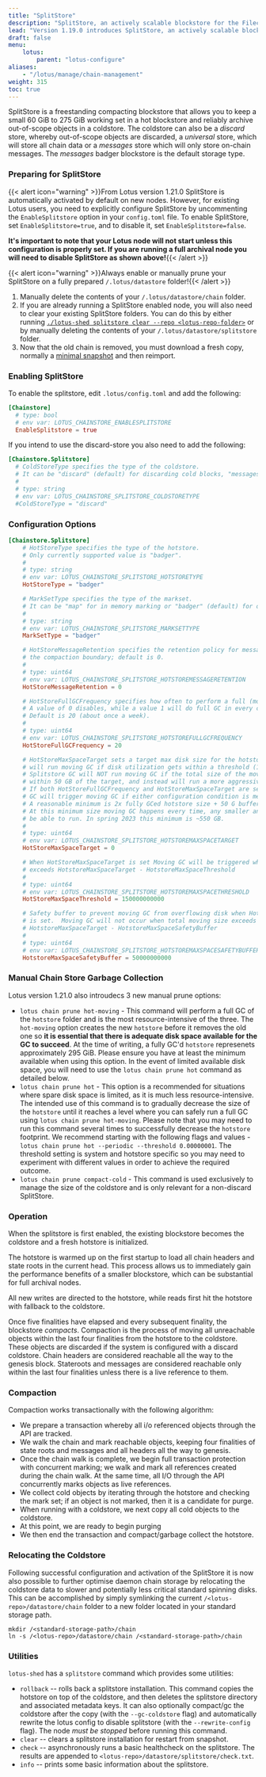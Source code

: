 ```yaml
---
title: "SplitStore"
description: "SplitStore, an actively scalable blockstore for the Filecoin chain which reduces the performance impact of large blockstores."
lead: "Version 1.19.0 introduces SplitStore, an actively scalable blockstore for the Filecoin chain which reduces the performance impact of large blockstores."
draft: false
menu:
    lotus:
        parent: "lotus-configure"
aliases:
    - "/lotus/manage/chain-management"
weight: 315
toc: true
---
```


SplitStore is a freestanding compacting blockstore that allows you to keep a small 60 GiB to 275 GiB working set in a hot blockstore and reliably archive out-of-scope objects in a coldstore. The coldstore can also be a _discard_ store, whereby out-of-scope objects are discarded, a _universal_ store, which will store all chain data or a  _messages_ store which will only store on-chain messages. The _messages_ badger blockstore is the default storage type.

### Preparing for SplitStore

{{< alert icon="warning" >}}From Lotus version 1.21.0 SplitStore is automatically activated by default on new nodes. However, for existing Lotus users, you need to explicitly configure SplitStore by uncommenting the `EnableSplitstore` option in your `config.toml` file. To enable SplitStore, set `EnableSplitstore=true`, and to disable it, set `EnableSplitstore=false`.

**It's important to note that your Lotus node will not start unless this configuration is properly set. If you are running a full archival node you will need to disable SplitStore as shown above!**{{< /alert >}}

{{< alert icon="warning" >}}Always enable or manually prune your SplitStore on a fully prepared `/.lotus/datastore` folder!{{< /alert >}}

1. Manually delete the contents of your `/.lotus/datastore/chain` folder.	
2. If you are already running a SplitStore enabled node, you will also need to clear your existing SplitStore folders. You can do this by either running [`./lotus-shed splitstore clear --repo <lotus-repo-folder>`](https://lotus.filecoin.io/lotus/configure/splitstore/#utilities) or by manually deleting the contents of your `/.lotus/datastore/splitstore` folder.
3. Now that the old chain is removed, you must download a fresh copy, normally a [minimal snapshot](https://lotus.filecoin.io/lotus/manage/chain-management/#lightweight-snapshot) and then reimport.

### Enabling SplitStore 

To enable the splitstore, edit `.lotus/config.toml` and add the following:

```toml
[Chainstore]
  # type: bool
  # env var: LOTUS_CHAINSTORE_ENABLESPLITSTORE
  EnableSplitstore = true
```

If you intend to use the discard-store you also need to add the following:

```toml
[Chainstore.Splitstore]
  # ColdStoreType specifies the type of the coldstore.
  # It can be "discard" (default) for discarding cold blocks, "messages" to store only messages or "universal" to store all chain state..
  #
  # type: string
  # env var: LOTUS_CHAINSTORE_SPLITSTORE_COLDSTORETYPE
  #ColdStoreType = "discard"
```

### Configuration Options

```toml
[Chainstore.Splitstore]
    # HotStoreType specifies the type of the hotstore.
    # Only currently supported value is "badger".
    #
    # type: string
    # env var: LOTUS_CHAINSTORE_SPLITSTORE_HOTSTORETYPE
    HotStoreType = "badger"

    # MarkSetType specifies the type of the markset.
    # It can be "map" for in memory marking or "badger" (default) for on-disk marking.
    #
    # type: string
    # env var: LOTUS_CHAINSTORE_SPLITSTORE_MARKSETTYPE
    MarkSetType = "badger"

    # HotStoreMessageRetention specifies the retention policy for messages, in finalities beyond
    # the compaction boundary; default is 0.
    #
    # type: uint64
    # env var: LOTUS_CHAINSTORE_SPLITSTORE_HOTSTOREMESSAGERETENTION
    HotStoreMessageRetention = 0

    # HotStoreFullGCFrequency specifies how often to perform a full (moving) GC on the hotstore.
    # A value of 0 disables, while a value 1 will do full GC in every compaction.
    # Default is 20 (about once a week).
    #
    # type: uint64
    # env var: LOTUS_CHAINSTORE_SPLITSTORE_HOTSTOREFULLGCFREQUENCY
    HotStoreFullGCFrequency = 20

    # HotStoreMaxSpaceTarget sets a target max disk size for the hotstore. Splitstore GC
    # will run moving GC if disk utilization gets within a threshold (150 GB) of the target.
    # Splitstore GC will NOT run moving GC if the total size of the move would get
    # within 50 GB of the target, and instead will run a more aggressive online GC.
    # If both HotStoreFullGCFrequency and HotStoreMaxSpaceTarget are set then splitstore
    # GC will trigger moving GC if either configuration condition is met.
    # A reasonable minimum is 2x fully GCed hotstore size + 50 G buffer.
    # At this minimum size moving GC happens every time, any smaller and moving GC won't
    # be able to run. In spring 2023 this minimum is ~550 GB.
    #
    # type: uint64
    # env var: LOTUS_CHAINSTORE_SPLITSTORE_HOTSTOREMAXSPACETARGET
    HotStoreMaxSpaceTarget = 0

    # When HotStoreMaxSpaceTarget is set Moving GC will be triggered when total moving size
    # exceeds HotstoreMaxSpaceTarget - HotstoreMaxSpaceThreshold
    #
    # type: uint64
    # env var: LOTUS_CHAINSTORE_SPLITSTORE_HOTSTOREMAXSPACETHRESHOLD
    HotStoreMaxSpaceThreshold = 150000000000

    # Safety buffer to prevent moving GC from overflowing disk when HotStoreMaxSpaceTarget
    # is set.  Moving GC will not occur when total moving size exceeds
    # HotstoreMaxSpaceTarget - HotstoreMaxSpaceSafetyBuffer
    #
    # type: uint64
    # env var: LOTUS_CHAINSTORE_SPLITSTORE_HOTSTOREMAXSPACESAFETYBUFFER
    HotstoreMaxSpaceSafetyBuffer = 50000000000
  ```

### Manual Chain Store Garbage Collection

Lotus version 1.21.0 also introudecs 3 new manual prune options:

- `lotus chain prune hot-moving` - This command will perform a full GC of the `hotstore` folder and is the most resource-intensive of the three. The `hot-moving` option creates the new `hotstore` before it removes the old one so **it is essential that there is adequate disk space available for the GC to succeed**. At the time of writing, a fully GC'd `hotstore` represenets approximately 295 GiB. Please ensure you have at least the minimum available when using this option. In the event of limited available disk space, you will need to use the `lotus chain prune hot` command as detailed below.
- `lotus chain prune hot` - This option is a recommended for situations where spare disk space is limited, as it is much less resource-intensive. The intended use of this command is to gradually decrease the size of the `hotstore` until it reaches a level where you can safely run a full GC using `lotus chain prune hot-moving`.
Please note that you may need to run this command several times to successfully decrease the `hotstore` footprint. We recommend starting with the following flags and values - `lotus chain prune hot --periodic --threshold 0.00000001`. The threshold setting is system and hotstore specific so you may need to experiment with different values in order to achieve the required outcome. 
- `lotus chain prune compact-cold` - This command is used exclusively to manage the size of the coldstore and is only relevant for a non-discard SplitStore. 

### Operation

When the splitstore is first enabled, the existing blockstore becomes the coldstore and a fresh hotstore is initialized.

The hotstore is warmed up on the first startup to load all chain headers and state roots in the current head. This process allows us to immediately gain the performance benefits of a smaller blockstore, which can be substantial for full archival nodes.

All new writes are directed to the hotstore, while reads first hit the hotstore with fallback to the coldstore.

Once five finalities have elapsed and every subsequent finality, the blockstore _compacts_. Compaction is the process of moving all unreachable objects within the last four finalities from the hotstore to the coldstore. These objects are discarded if the system is configured with a discard coldstore. Chain headers are considered reachable all the way to the genesis block. Stateroots and messages are considered reachable only within the last four finalities unless there is a live reference to them.

### Compaction

Compaction works transactionally with the following algorithm:

- We prepare a transaction whereby all i/o referenced objects through the API are tracked.
- We walk the chain and mark reachable objects, keeping four finalities of state roots and messages and all headers all the way to genesis.
- Once the chain walk is complete, we begin full transaction protection with concurrent marking; we walk and mark all references created during the chain walk. At the same time, all I/O through the API concurrently marks objects as live references.
- We collect cold objects by iterating through the hotstore and checking the mark set; if an object is not marked, then it is a candidate for purge.
- When running with a coldstore, we next copy all cold objects to the coldstore.
- At this point, we are ready to begin purging
- We then end the transaction and compact/garbage collect the hotstore.

### Relocating the Coldstore

Following successful configuration and activation of the SplitStore it is now also possible to further optimise daemon chain storage by relocating the coldstore data to slower and potentially less critical standard spinning disks. This can be accomplished by simply symlinking the current `/<lotus-repo>/datastore/chain` folder to a new folder located in your standard storage path.

```shell
mkdir /<standard-storage-path>/chain
ln -s /<lotus-repo>/datastore/chain /<standard-storage-path>/chain
```

### Utilities

`lotus-shed` has a `splitstore` command which provides some utilities:

- `rollback` -- rolls back a splitstore installation. This command copies the hotstore on top of the coldstore, and then deletes the splitstore directory and associated metadata keys. It can also optionally compact/gc the coldstore after the copy (with the `--gc-coldstore` flag) and automatically rewrite the lotus config to disable splitstore (with the `--rewrite-config` flag). The node *must be stopped* before running this command.
- `clear` -- clears a splitstore installation for restart from snapshot.
- `check` -- asynchronously runs a basic healthcheck on the splitstore.
  The results are appended to `<lotus-repo>/datastore/splitstore/check.txt`.
- `info` -- prints some basic information about the splitstore.
